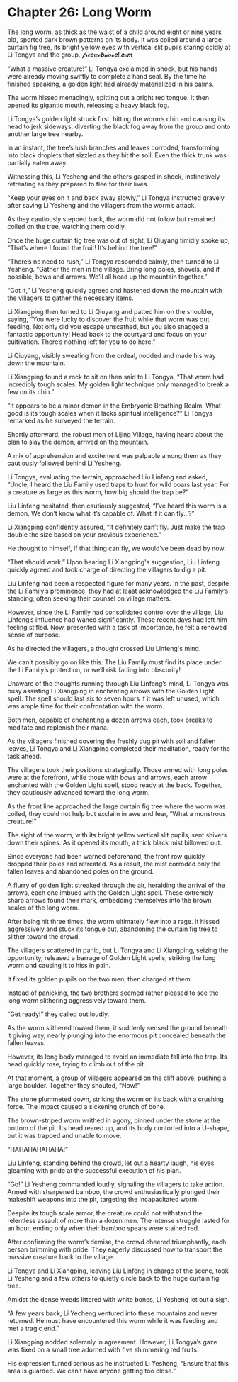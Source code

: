 # Chapter 26: Long Worm

The long worm, as thick as the waist of a child around eight or nine years old, sported dark brown patterns on its body. It was coiled around a large curtain fig tree, its bright yellow eyes with vertical slit pupils staring coldly at Li Tongya and the group.
𝓯𝓻𝒆𝙚𝒘𝓮𝙗𝓷𝒐𝓿𝙚𝒍.𝙘𝓸𝙢

“What a massive creature!” Li Tongya exclaimed in shock, but his hands were already moving swiftly to complete a hand seal. By the time he finished speaking, a golden light had already materialized in his palms.

The worm hissed menacingly, spitting out a bright red tongue. It then opened its gigantic mouth, releasing a heavy black fog.

Li Tongya’s golden light struck first, hitting the worm’s chin and causing its head to jerk sideways, diverting the black fog away from the group and onto another large tree nearby.

In an instant, the tree’s lush branches and leaves corroded, transforming into black droplets that sizzled as they hit the soil. Even the thick trunk was partially eaten away.

Witnessing this, Li Yesheng and the others gasped in shock, instinctively retreating as they prepared to flee for their lives.

“Keep your eyes on it and back away slowly,” Li Tongya instructed gravely after saving Li Yesheng and the villagers from the worm’s attack.

As they cautiously stepped back, the worm did not follow but remained coiled on the tree, watching them coldly.

Once the huge curtain fig tree was out of sight, Li Qiuyang timidly spoke up, “That’s where I found the fruit! It’s behind the tree!”

“There’s no need to rush,” Li Tongya responded calmly, then turned to Li Yesheng. “Gather the men in the village. Bring long poles, shovels, and if possible, bows and arrows. We’ll all head up the mountain together.”

“Got it,” Li Yesheng quickly agreed and hastened down the mountain with the villagers to gather the necessary items.

Li Xiangping then turned to Li Qiuyang and patted him on the shoulder, saying, “You were lucky to discover the fruit while that worm was out feeding. Not only did you escape unscathed, but you also snagged a fantastic opportunity! Head back to the courtyard and focus on your cultivation. There’s nothing left for you to do here.”

Li Qiuyang, visibly sweating from the ordeal, nodded and made his way down the mountain.

Li Xiangping found a rock to sit on then said to Li Tongya, “That worm had incredibly tough scales. My golden light technique only managed to break a few on its chin.”

“It appears to be a minor demon in the Embryonic Breathing Realm. What good is its tough scales when it lacks spiritual intelligence?” Li Tongya remarked as he surveyed the terrain.

Shortly afterward, the robust men of Lijing Village, having heard about the plan to slay the demon, arrived on the mountain.

A mix of apprehension and excitement was palpable among them as they cautiously followed behind Li Yesheng.

Li Tongya, evaluating the terrain, approached Liu Linfeng and asked, “Uncle, I heard the Liu Family used traps to hunt for wild boars last year. For a creature as large as this worm, how big should the trap be?”

Liu Linfeng hesitated, then cautiously suggested, “I’ve heard this worm is a demon. We don’t know what it’s capable of. What if it can fly...?”

Li Xiangping confidently assured, “It definitely can’t fly. Just make the trap double the size based on your previous experience.”

He thought to himself, If that thing can fly, we would’ve been dead by now.

“That should work.” Upon hearing Li Xiangping's suggestion, Liu Linfeng quickly agreed and took charge of directing the villagers to dig a pit.

Liu Linfeng had been a respected figure for many years. In the past, despite the Li Family’s prominence, they had at least acknowledged the Liu Family’s standing, often seeking their counsel on village matters.

However, since the Li Family had consolidated control over the village, Liu Linfeng’s influence had waned significantly. These recent days had left him feeling stifled. Now, presented with a task of importance, he felt a renewed sense of purpose.

As he directed the villagers, a thought crossed Liu Linfeng's mind.

We can’t possibly go on like this. The Liu Family must find its place under the Li Family’s protection, or we’ll risk fading into obscurity!

Unaware of the thoughts running through Liu Linfeng’s mind, Li Tongya was busy assisting Li Xiangping in enchanting arrows with the Golden Light spell. The spell should last six to seven hours if it was left unused, which was ample time for their confrontation with the worm.

Both men, capable of enchanting a dozen arrows each, took breaks to meditate and replenish their mana.

As the villagers finished covering the freshly dug pit with soil and fallen leaves, Li Tongya and Li Xiangping completed their meditation, ready for the task ahead.

The villagers took their positions strategically. Those armed with long poles were at the forefront, while those with bows and arrows, each arrow enchanted with the Golden Light spell, stood ready at the back. Together, they cautiously advanced toward the long worm.

As the front line approached the large curtain fig tree where the worm was coiled, they could not help but exclaim in awe and fear, “What a monstrous creature!”

The sight of the worm, with its bright yellow vertical slit pupils, sent shivers down their spines. As it opened its mouth, a thick black mist billowed out.

Since everyone had been warned beforehand, the front row quickly dropped their poles and retreated. As a result, the mist corroded only the fallen leaves and abandoned poles on the ground.

A flurry of golden light streaked through the air, heralding the arrival of the arrows, each one imbued with the Golden Light spell. These extremely sharp arrows found their mark, embedding themselves into the brown scales of the long worm.

After being hit three times, the worm ultimately flew into a rage. It hissed aggressively and stuck its tongue out, abandoning the curtain fig tree to slither toward the crowd.

The villagers scattered in panic, but Li Tongya and Li Xiangping, seizing the opportunity, released a barrage of Golden Light spells, striking the long worm and causing it to hiss in pain.

It fixed its golden pupils on the two men, then charged at them.

Instead of panicking, the two brothers seemed rather pleased to see the long worm slithering aggressively toward them.

“Get ready!” they called out loudly.

As the worm slithered toward them, it suddenly sensed the ground beneath it giving way, nearly plunging into the enormous pit concealed beneath the fallen leaves.

However, its long body managed to avoid an immediate fall into the trap. Its head quickly rose, trying to climb out of the pit.

At that moment, a group of villagers appeared on the cliff above, pushing a large boulder. Together they shouted, “Now!”

The stone plummeted down, striking the worm on its back with a crushing force. The impact caused a sickening crunch of bone.

The brown-striped worm writhed in agony, pinned under the stone at the bottom of the pit. Its head reared up, and its body contorted into a U-shape, but it was trapped and unable to move.

“HAHAHAHAHAHA!”

Liu Linfeng, standing behind the crowd, let out a hearty laugh, his eyes gleaming with pride at the successful execution of his plan.

“Go!” Li Yesheng commanded loudly, signaling the villagers to take action. Armed with sharpened bamboo, the crowd enthusiastically plunged their makeshift weapons into the pit, targeting the incapacitated worm.

Despite its tough scale armor, the creature could not withstand the relentless assault of more than a dozen men. The intense struggle lasted for an hour, ending only when their bamboo spears were stained red.

After confirming the worm’s demise, the crowd cheered triumphantly, each person brimming with pride. They eagerly discussed how to transport the massive creature back to the village.

Li Tongya and Li Xiangping, leaving Liu Linfeng in charge of the scene, took Li Yesheng and a few others to quietly circle back to the huge curtain fig tree.

Amidst the dense weeds littered with white bones, Li Yesheng let out a sigh.

“A few years back, Li Yecheng ventured into these mountains and never returned. He must have encountered this worm while it was feeding and met a tragic end.”

Li Xiangping nodded solemnly in agreement. However, Li Tongya’s gaze was fixed on a small tree adorned with five shimmering red fruits.

His expression turned serious as he instructed Li Yesheng, “Ensure that this area is guarded. We can’t have anyone getting too close.”
